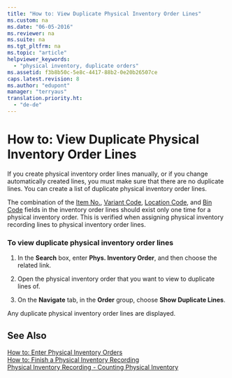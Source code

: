 ```yaml
---
title: "How to: View Duplicate Physical Inventory Order Lines"
ms.custom: na
ms.date: "06-05-2016"
ms.reviewer: na
ms.suite: na
ms.tgt_pltfrm: na
ms.topic: "article"
helpviewer_keywords: 
  - "physical inventory, duplicate orders"
ms.assetid: f3b8b50c-5e8c-4417-88b2-0e20b26507ce
caps.latest.revision: 8
ms.author: "edupont"
manager: "terryaus"
translation.priority.ht: 
  - "de-de"
---
```

# How to: View Duplicate Physical Inventory Order Lines
If you create physical inventory order lines manually, or if you change automatically created lines, you must make sure that there are no duplicate lines. You can create a list of duplicate physical inventory order lines.  
  
 The combination of the [Item No.](../../LocalFunctionalityForMicrosoftDynamicsNav2016/Austria/-$-t_5005351_20-item-no.-$-.md), [Variant Code](../../LocalFunctionalityForMicrosoftDynamicsNav2016/Austria/-$-t_5005351_21-variant-code-$-.md), [Location Code](../../LocalFunctionalityForMicrosoftDynamicsNav2016/Austria/-$-t_5005351_22-location-code-$-.md), and [Bin Code](../../LocalFunctionalityForMicrosoftDynamicsNav2016/Austria/-$-t_5005351_23-bin-code-$-.md) fields in the inventory order lines should exist only one time for a physical inventory order. This is verified when assigning physical inventory recording lines to physical inventory order lines.  
  
### To view duplicate physical inventory order lines  
  
1.  In the **Search** box, enter **Phys. Inventory Order**, and then choose the related link.  
  
2.  Open the physical inventory order that you want to view to duplicate lines of.  
  
3.  On the **Navigate** tab, in the **Order** group, choose **Show Duplicate Lines**.  
  
 Any duplicate physical inventory order lines are displayed.  
  
## See Also  
 [How to: Enter Physical Inventory Orders](../../LocalFunctionalityForMicrosoftDynamicsNav2016/Germany/how-to-enter-physical-inventory-orders.md)   
 [How to: Finish a Physical Inventory Recording](../../LocalFunctionalityForMicrosoftDynamicsNav2016/Germany/how-to-finish-a-physical-inventory-recording.md)   
 [Physical Inventory Recording \- Counting Physical Inventory](../../LocalFunctionalityForMicrosoftDynamicsNav2016/Germany/physical-inventory-recording-counting-physical-inventory.md)